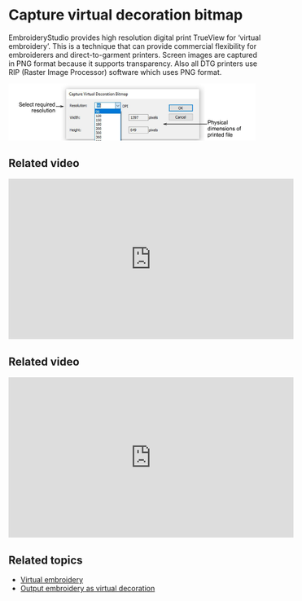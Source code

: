 # Capture virtual decoration bitmap

EmbroideryStudio provides high resolution digital print TrueView for ‘virtual embroidery’. This is a technique that can provide commercial flexibility for embroiderers and direct-to-garment printers. Screen images are captured in PNG format because it supports transparency. Also all DTG printers use RIP (Raster Image Processor) software which uses PNG format.

![CaptureVirtualDecorationBitmapDroplist.png](assets/CaptureVirtualDecorationBitmapDroplist.png)

## Related video

<iframe src="https://www.youtube.com/embed/SX1YtaXBt78" frameborder="0" 
		 allow="accelerometer; autoplay; encrypted-media; gyroscope; picture-in-picture" 
		 allowfullscreen="" style="width: 560px; height: 315px;">
<p>&#160;</p>
</iframe>

## Related video

<iframe src="https://www.youtube.com/embed/GUoG_8MiTZ0" frameborder="0" 
		 allow="accelerometer; autoplay; encrypted-media; gyroscope; picture-in-picture" 
		 allowfullscreen="" style="width: 560px; height: 315px;">
<p>&#160;</p>
</iframe>

## Related topics

- [Virtual embroidery](../../Applied/mixed/Virtual_embroidery)
- [Output embroidery as virtual decoration](../../Applied/mixed/Output_embroidery_as_virtual_decoration)
